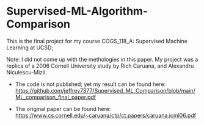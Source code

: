 # Supervised-ML-Algorithm-Comparison

This is the final project for my course COGS_118_A: Supervised Machine Learning at UCSD;

Note: I did not come up with the methologies in this paper. My project was a replica of a 2006 Cornell University study by Rich Caruana, and Alexandru Niculescu-Mizil.

- The code is not published; yet my result can be found here: https://github.com/jeffrey7377/Supervised_ML_Comparison/blob/main/ML_comparison_final_paper.pdf

- The original paper can be found here: https://www.cs.cornell.edu/~caruana/ctp/ct.papers/caruana.icml06.pdf

